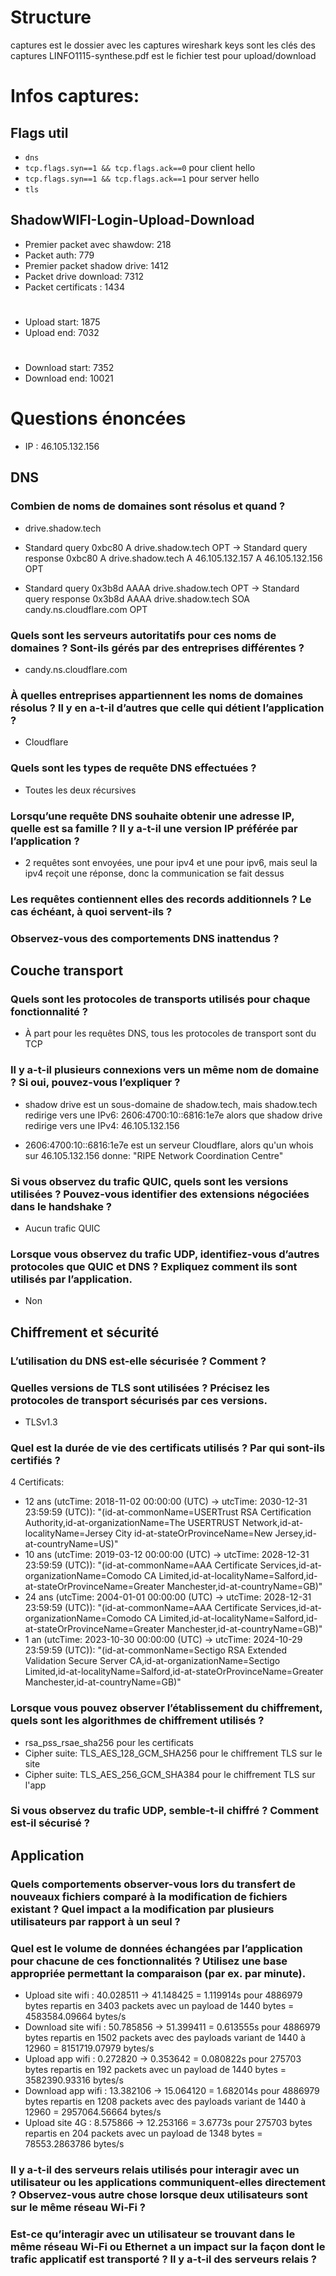 # Structure
captures est le dossier avec les captures wireshark
keys sont les clés des captures
LINFO1115-synthese.pdf est le fichier test pour upload/download

# Infos captures:

## Flags util

- `dns`
- `tcp.flags.syn==1 && tcp.flags.ack==0` pour client hello
- `tcp.flags.syn==1 && tcp.flags.ack==1` pour server hello
- `tls`

## ShadowWIFI-Login-Upload-Download

- Premier packet avec shawdow: 218
- Packet auth: 779
- Premier packet shadow drive: 1412
- Packet drive download: 7312
- Packet certificats : 1434

#

- Upload start: 1875
- Upload end: 7032

#

- Download start: 7352
- Download end: 10021

# Questions énoncées

- IP : 46.105.132.156

## DNS

### Combien de noms de domaines sont résolus et quand ?

- drive.shadow.tech

- Standard query 0xbc80 A drive.shadow.tech OPT -> Standard query response 0xbc80 A drive.shadow.tech A 46.105.132.157 A 46.105.132.156 OPT
- Standard query 0x3b8d AAAA drive.shadow.tech OPT -> Standard query response 0x3b8d AAAA drive.shadow.tech SOA candy.ns.cloudflare.com OPT

### Quels sont les serveurs autoritatifs pour ces noms de domaines ? Sont-ils gérés par des entreprises différentes ?

- candy.ns.cloudflare.com

### À quelles entreprises appartiennent les noms de domaines résolus ? Il y en a-t-il d’autres que celle qui détient l’application ?

- Cloudflare

### Quels sont les types de requête DNS effectuées ?

- Toutes les deux récursives

### Lorsqu’une requête DNS souhaite obtenir une adresse IP, quelle est sa famille ? Il y a-t-il une version IP préférée par l’application ?

- 2 requêtes sont envoyées, une pour ipv4 et une pour ipv6, mais seul la ipv4 reçoit une réponse, donc la communication se fait dessus

### Les requêtes contiennent elles des records additionnels ? Le cas échéant, à quoi servent-ils ?

### Observez-vous des comportements DNS inattendus ?

## Couche transport

### Quels sont les protocoles de transports utilisés pour chaque fonctionnalité ?

- À part pour les requêtes DNS, tous les protocoles de transport sont du TCP

### Il y a-t-il plusieurs connexions vers un même nom de domaine ? Si oui, pouvez-vous l’expliquer ?

- shadow drive est un sous-domaine de shadow.tech, mais shadow.tech redirige vers une IPv6: 2606:4700:10::6816:1e7e alors que shadow drive redirige vers une IPv4: 46.105.132.156

- 2606:4700:10::6816:1e7e est un serveur Cloudflare, alors qu'un whois sur 46.105.132.156 donne: "RIPE Network Coordination Centre"

### Si vous observez du trafic QUIC, quels sont les versions utilisées ? Pouvez-vous identifier des extensions négociées dans le handshake ?

- Aucun trafic QUIC

### Lorsque vous observez du trafic UDP, identifiez-vous d’autres protocoles que QUIC et DNS ? Expliquez comment ils sont utilisés par l’application.

- Non

## Chiffrement et sécurité

### L’utilisation du DNS est-elle sécurisée ? Comment ?

### Quelles versions de TLS sont utilisées ? Précisez les protocoles de transport sécurisés par ces versions.

- TLSv1.3

### Quel est la durée de vie des certificats utilisés ? Par qui sont-ils certifiés ?

4 Certificats:
- 12 ans (utcTime: 2018-11-02 00:00:00 (UTC) -> utcTime: 2030-12-31 23:59:59 (UTC)): "(id-at-commonName=USERTrust RSA Certification Authority,id-at-organizationName=The USERTRUST Network,id-at-localityName=Jersey City id-at-stateOrProvinceName=New Jersey,id-at-countryName=US)"
- 10 ans (utcTime: 2019-03-12 00:00:00 (UTC) -> utcTime: 2028-12-31 23:59:59 (UTC)): "(id-at-commonName=AAA Certificate Services,id-at-organizationName=Comodo CA Limited,id-at-localityName=Salford,id-at-stateOrProvinceName=Greater Manchester,id-at-countryName=GB)"
- 24 ans (utcTime: 2004-01-01 00:00:00 (UTC) -> utcTime: 2028-12-31 23:59:59 (UTC)): "(id-at-commonName=AAA Certificate Services,id-at-organizationName=Comodo CA Limited,id-at-localityName=Salford,id-at-stateOrProvinceName=Greater Manchester,id-at-countryName=GB)"
- 1 an (utcTime: 2023-10-30 00:00:00 (UTC) -> utcTime: 2024-10-29 23:59:59 (UTC)): "(id-at-commonName=Sectigo RSA Extended Validation Secure Server CA,id-at-organizationName=Sectigo Limited,id-at-localityName=Salford,id-at-stateOrProvinceName=Greater Manchester,id-at-countryName=GB)"

### Lorsque vous pouvez observer l’établissement du chiffrement, quels sont les algorithmes de chiffrement utilisés ?

- rsa_pss_rsae_sha256 pour les certificats
- Cipher suite: TLS_AES_128_GCM_SHA256 pour le chiffrement TLS sur le site
- Cipher suite: TLS_AES_256_GCM_SHA384 pour le chiffrement TLS sur l'app

### Si vous observez du trafic UDP, semble-t-il chiffré ? Comment est-il sécurisé ?

## Application

### Quels comportements observer-vous lors du transfert de nouveaux fichiers comparé à la modification de fichiers existant ? Quel impact a la modification par plusieurs utilisateurs par rapport à un seul ?

### Quel est le volume de données échangées par l’application pour chacune de ces fonctionnalités ? Utilisez une base appropriée permettant la comparaison (par ex. par minute).

- Upload site wifi : 40.028511 -> 41.148425 = 1.119914s pour 4886979 bytes repartis en 3403 packets avec un payload de 1440 bytes = 4583584.09664 bytes/s
- Download site wifi : 50.785856 -> 51.399411 = 0.613555s pour 4886979 bytes repartis en 1502 packets avec des payloads variant de 1440 à 12960 = 8151719.07979 bytes/s
- Upload app wifi : 0.272820 -> 0.353642 = 0.080822s pour 275703 bytes repartis en 192 packets avec un payload de 1440 bytes = 3582390.93316 bytes/s
- Download app wifi : 13.382106 -> 15.064120 = 1.682014s pour 4886979 bytes repartis en 1208 packets avec des payloads variant de 1440 à 12960 = 2957064.56664 bytes/s
- Upload site 4G : 8.575866 -> 12.253166 = 3.6773s pour 275703 bytes repartis en 204 packets avec un payload de 1348 bytes = 78553.2863786 bytes/s

### Il y a-t-il des serveurs relais utilisés pour interagir avec un utilisateur ou les applications communiquent-elles directement ? Observez-vous autre chose lorsque deux utilisateurs sont sur le même réseau Wi-Fi ?

### Est-ce qu’interagir avec un utilisateur se trouvant dans le même réseau Wi-Fi ou Ethernet a un impact sur la façon dont le trafic applicatif est transporté ? Il y a-t-il des serveurs relais ?